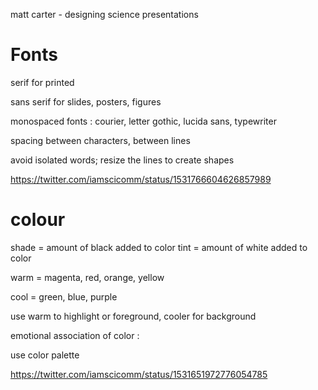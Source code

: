 
matt carter - designing science presentations


# Fonts

serif for printed

sans serif for slides, posters, figures

monospaced fonts : courier, letter gothic, lucida sans, typewriter

spacing between characters, between lines

avoid isolated words; resize the lines to create shapes

https://twitter.com/iamscicomm/status/1531766604626857989

# colour

shade = amount of black added to color
tint = amount of white added to color

warm = magenta, red, orange, yellow

cool = green, blue, purple

use warm to highlight or foreground, cooler for background

emotional association of color : 

use color palette

https://twitter.com/iamscicomm/status/1531651972776054785

